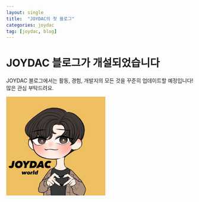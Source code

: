 ```yaml
---
layout: single
title:  "JOYDAC의 첫 블로그"
categories: joydac
tag: [joydac, blog]
---
```


# JOYDAC 블로그가 개설되었습니다
JOYDAC 블로그에서는 활동, 경험, 개발지의 모든 것을 꾸준히 업데이트할 예정입니다!
많은 관심 부탁드려요.

<img src="../images/2023-02-17-first/JOYDAC.jpg" alt="JOYDAC" style="zoom:33%;" />


